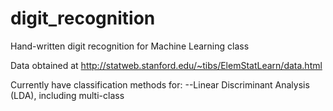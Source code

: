 # digit_recognition
Hand-written digit recognition for Machine Learning class

Data obtained at http://statweb.stanford.edu/~tibs/ElemStatLearn/data.html

Currently have classification methods for:
--Linear Discriminant Analysis (LDA), including multi-class
